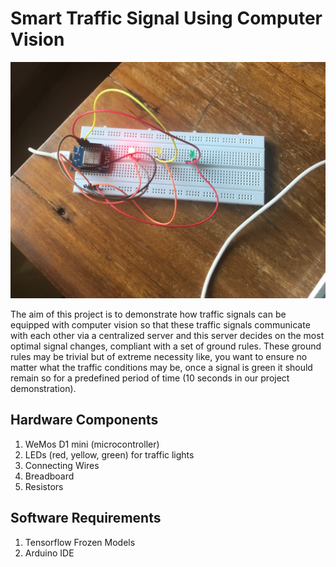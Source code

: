 # Smart Traffic Signal Using Computer Vision

![demo](./demo.JPG)

The aim of this project is to demonstrate how traffic signals can be equipped with computer vision so that these traffic signals communicate with each other via a centralized server and this server decides on the most optimal signal changes, compliant with a set of ground rules. These ground rules may be trivial but of extreme necessity like, you want to ensure no matter what the traffic conditions may be, once a signal is green it should remain so for a predefined period of time (10 seconds in our project demonstration).

## Hardware Components
1. WeMos D1 mini (microcontroller)
2. LEDs (red, yellow, green) for traffic lights
3. Connecting Wires
4. Breadboard
5. Resistors

## Software Requirements
1. Tensorflow Frozen Models
2. Arduino IDE

